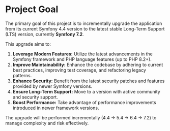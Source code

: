 # Project Goal

The primary goal of this project is to incrementally upgrade the application from its current Symfony 4.4 version to the latest stable Long-Term Support (LTS) version, currently **Symfony 7.2**.

This upgrade aims to:

1.  **Leverage Modern Features:** Utilize the latest advancements in the Symfony framework and PHP language features (up to PHP 8.2+).
2.  **Improve Maintainability:** Enhance the codebase by adhering to current best practices, improving test coverage, and refactoring legacy patterns.
3.  **Enhance Security:** Benefit from the latest security patches and features provided by newer Symfony versions.
4.  **Ensure Long-Term Support:** Move to a version with active community and security support.
5.  **Boost Performance:** Take advantage of performance improvements introduced in newer framework versions.

The upgrade will be performed incrementally (4.4 -> 5.4 -> 6.4 -> 7.2) to manage complexity and risk effectively.
